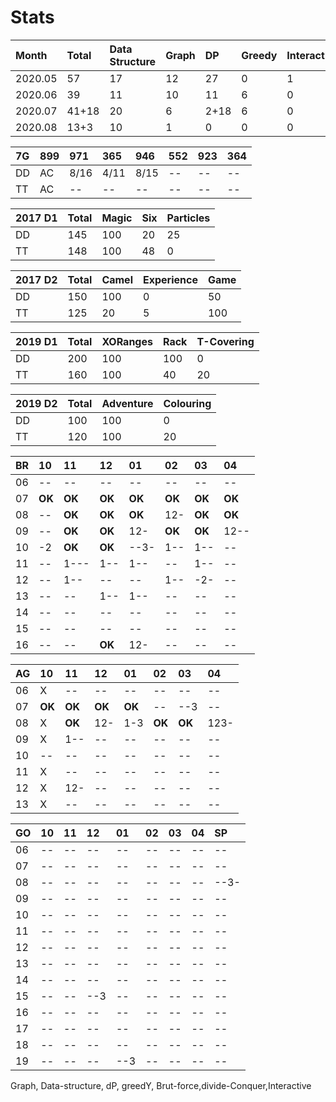 # Stats

| Month | Total | Data Structure | Graph | DP | Greedy | Interactive | Misc |
| :--- | :--- | :--- | :--- | :--- | :--- | :--- | :--- |
| 2020.05 | 57 | 17 | 12 | 27 | 0 | 1 | 0 |
| 2020.06 | 39 | 11 | 10 | 11 | 6 | 0 | 1 |
| 2020.07 | 41+18 | 20 | 6 | 2+18 | 6 | 0 | 7 |
| 2020.08 | 13+3 | 10 | 1 | 0 | 0 | 0 | 2+3 |

| 7G | 899 | 971 | 365 | 946 | 552 | 923 | 364 |
| :--- | :--- | :--- | :--- | :--- | :--- | :--- | :--- |
| DD | AC | 8/16 | 4/11 | 8/15 | -- | -- | -- |
| TT | AC | -- | -- | -- | -- | -- | -- |

| 2017 D1 | Total | Magic | Six | Particles |
| :--- | :--- | :--- | :--- | :--- |
| DD | 145 | 100 | 20 | 25 |
| TT | 148 | 100 | 48 | 0 |

| 2017 D2 | Total | Camel | Experience | Game |
| :--- | :--- | :--- | :--- | :--- |
| DD | 150 | 100 | 0 | 50 |
| TT | 125 | 20 | 5 | 100 |

| 2019 D1 | Total | XORanges | Rack | T-Covering |
| :--- | :--- | :--- | :--- | :--- |
| DD | 200 | 100 | 100 | 0 |
| TT | 160 | 100 | 40 | 20 |

| 2019 D2 | Total | Adventure | Colouring |
| :--- | :--- | :--- | :--- |
| DD | 100 | 100 | 0 |
| TT | 120 | 100 | 20 |

| BR | 10 | 11 | 12 | 01 | 02 | 03 | 04 |
| :--- | :--- | :--- | :--- | :--- | :--- | :--- | :--- |
| 06 | -- | -- | -- | -- | -- | -- | -- |
| 07 | **OK** | **OK** | **OK** | **OK** | **OK** | **OK** | **OK** |
| 08 | -- | **OK** | **OK** | **OK** | 12- | **OK** | **OK** |
| 09 | -- | **OK** | **OK** | 12- | **OK** | **OK** | 12-- |
| 10 | -2 | **OK** | **OK** | --3- | 1-- | 1-- | -- |
| 11 | -- | 1--- | 1-- | 1-- | -- | 1-- | -- |
| 12 | -- | 1-- | -- | -- | 1-- | -2- | -- |
| 13 | -- | -- | 1-- | 1-- | -- | -- | -- |
| 14 | -- | -- | -- | -- | -- | -- | -- |
| 15 | -- | -- | -- | -- | -- | -- | -- |
| 16 | -- | -- | **OK** | 12- | -- | -- | -- |

| AG | 10 | 11 | 12 | 01 | 02 | 03 | 04 |
| :--- | :--- | :--- | :--- | :--- | :--- | :--- | :--- |
| 06 | X | -- | -- | -- | -- | -- | -- |
| 07 | **OK** | **OK** | **OK** | **OK** | -- | --3 | -- |
| 08 | X | **OK** | 12- | 1-3 | **OK** | **OK** | 123- |
| 09 | X | 1-- | -- | -- | -- | -- | -- |
| 10 | -- | -- | -- | -- | -- | -- | -- |
| 11 | X | -- | -- | -- | -- | -- | -- |
| 12 | X | 12- | -- | -- | -- | -- | -- |
| 13 | X | -- | -- | -- | -- | -- | -- |

| GO | 10 | 11 | 12 | 01 | 02 | 03 | 04 | SP |
| :--- | :--- | :--- | :--- | :--- | :--- | :--- | :--- | :--- |
| 06 | -- | -- | -- | -- | -- | -- | -- | -- |
| 07 | -- | -- | -- | -- | -- | -- | -- | -- |
| 08 | -- | -- | -- | -- | -- | -- | -- | --3- |
| 09 | -- | -- | -- | -- | -- | -- | -- | -- |
| 10 | -- | -- | -- | -- | -- | -- | -- | -- |
| 11 | -- | -- | -- | -- | -- | -- | -- | -- |
| 12 | -- | -- | -- | -- | -- | -- | -- | -- |
| 13 | -- | -- | -- | -- | -- | -- | -- | -- |
| 14 | -- | -- | -- | -- | -- | -- | -- | -- |
| 15 | -- | -- | --3 | -- | -- | -- | -- | -- |
| 16 | -- | -- | -- | -- | -- | -- | -- | -- |
| 17 | -- | -- | -- | -- | -- | -- | -- | -- |
| 18 | -- | -- | -- | -- | -- | -- | -- | -- |
| 19 | -- | -- | -- | --3 | -- | -- | -- | -- |

Graph, Data-structure, dP, greedY, Brut-force,divide-Conquer,Interactive

